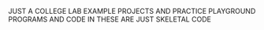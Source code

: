 JUST A COLLEGE LAB EXAMPLE PROJECTS AND PRACTICE PLAYGROUND 
PROGRAMS AND CODE IN THESE ARE JUST SKELETAL CODE 

